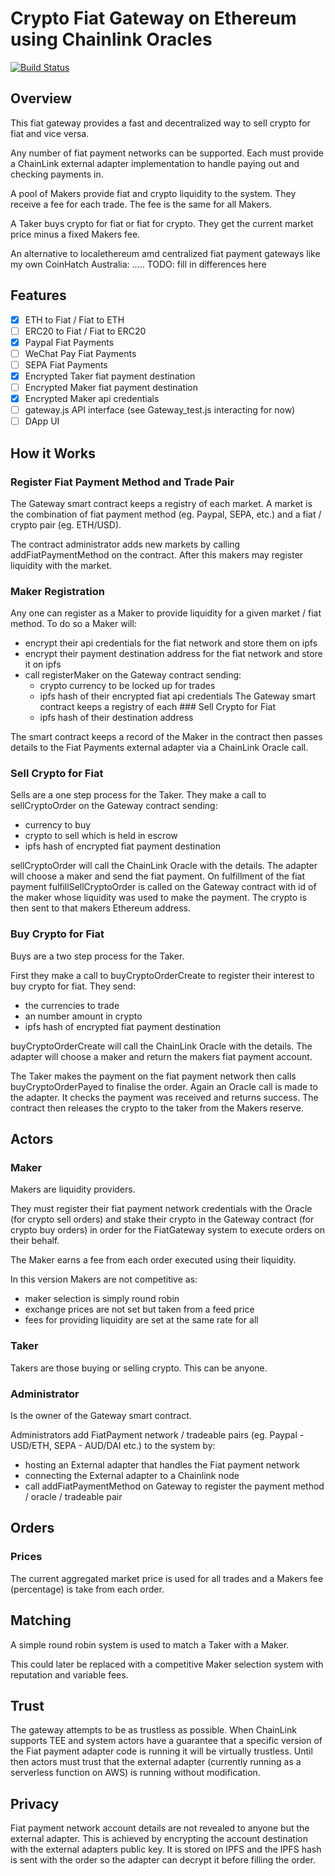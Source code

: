 # Crypto Fiat Gateway on Ethereum using Chainlink Oracles

[![Build Status](https://travis-ci.org/chatch/fiat-gateway.svg?branch=master)](https://travis-ci.org/0xFutures/protocol)

## Overview

This fiat gateway provides a fast and decentralized way to sell crypto for fiat and vice versa.

Any number of fiat payment networks can be supported. Each must provide a ChainLink external adapter implementation to handle paying out and checking payments in.

A pool of Makers provide fiat and crypto liquidity to the system. They receive a fee for each trade. The fee is the same for all Makers.

A Taker buys crypto for fiat or fiat for crypto. They get the current market price minus a fixed Makers fee.

An alternative to localethereum amd centralized fiat payment gateways like my own CoinHatch Australia:
..... TODO: fill in differences here

## Features

- [x] ETH to Fiat / Fiat to ETH
- [ ] ERC20 to Fiat / Fiat to ERC20
- [x] Paypal Fiat Payments
- [ ] WeChat Pay Fiat Payments
- [ ] SEPA Fiat Payments
- [x] Encrypted Taker fiat payment destination
- [ ] Encrypted Maker fiat payment destination
- [x] Encrypted Maker api credentials
- [ ] gateway.js API interface (see Gateway_test.js interacting for now)
- [ ] DApp UI

## How it Works

### Register Fiat Payment Method and Trade Pair

The Gateway smart contract keeps a registry of each market. A market is the combination of fiat payment method (eg. Paypal, SEPA, etc.) and a fiat / crypto pair (eg. ETH/USD).

The contract administrator adds new markets by calling addFiatPaymentMethod on the contract. After this makers may register liquidity with the market.

### Maker Registration

Any one can register as a Maker to provide liquidity for a given market / fiat method. To do so a Maker will:

- encrypt their api credentials for the fiat network and store them on ipfs
- encrypt their payment destination address for the fiat network and store it on ipfs
- call registerMaker on the Gateway contract sending:
  - crypto currency to be locked up for trades
  - ipfs hash of their encrypted fiat api credentials
    The Gateway smart contract keeps a registry of each ### Sell Crypto for Fiat
  - ipfs hash of their destination address

The smart contract keeps a record of the Maker in the contract then passes details to the Fiat Payments external adapter via a ChainLink Oracle call.

### Sell Crypto for Fiat

Sells are a one step process for the Taker. They make a call to sellCryptoOrder on the Gateway contract sending:

- currency to buy
- crypto to sell which is held in escrow
- ipfs hash of encrypted fiat payment destination

sellCryptoOrder will call the ChainLink Oracle with the details. The adapter will choose a maker and send the fiat payment. On fulfillment of the fiat payment fulfillSellCryptoOrder is called on the Gateway contract with id of the maker whose liquidity was used to make the payment. The crypto is then sent to that makers Ethereum address.

### Buy Crypto for Fiat

Buys are a two step process for the Taker.

First they make a call to buyCryptoOrderCreate to register their interest to buy crypto for fiat. They send:

- the currencies to trade
- an number amount in crypto
- ipfs hash of encrypted fiat payment destination

buyCryptoOrderCreate will call the ChainLink Oracle with the details. The adapter will choose a maker and return the makers fiat payment account.

The Taker makes the payment on the fiat payment network then calls buyCryptoOrderPayed to finalise the order. Again an Oracle call is made to the adapter. It checks the payment was received and returns success. The contract then releases the crypto to the taker from the Makers reserve.

## Actors

### Maker

Makers are liquidity providers.

They must register their fiat payment network credentials with the Oracle (for crypto sell orders) and stake their crypto in the Gateway contract (for crypto buy orders) in order for the FiatGateway system to execute orders on their behalf.

The Maker earns a fee from each order executed using their liquidity.

In this version Makers are not competitive as:

- maker selection is simply round robin
- exchange prices are not set but taken from a feed price
- fees for providing liquidity are set at the same rate for all

### Taker

Takers are those buying or selling crypto. This can be anyone.

### Administrator

Is the owner of the Gateway smart contract.

Administrators add FiatPayment network / tradeable pairs (eg. Paypal - USD/ETH, SEPA - AUD/DAI etc.) to the system by:

- hosting an External adapter that handles the Fiat payment network
- connecting the External adapter to a Chainlink node
- call addFiatPaymentMethod on Gateway to register the payment method / oracle / tradeable pair

## Orders

### Prices

The current aggregated market price is used for all trades and a Makers fee (percentage) is take from each order.

## Matching

A simple round robin system is used to match a Taker with a Maker.

This could later be replaced with a competitive Maker selection system with reputation and variable fees.

## Trust

The gateway attempts to be as trustless as possible. When ChainLink supports TEE and system actors have a guarantee that a specific version of the Fiat payment adapter code is running it will be virtually trustless. Until then actors must trust that the external adapter (currently running as a serverless function on AWS) is running without modification.

## Privacy

Fiat payment network account details are not revealed to anyone but the external adapter. This is achieved by encrypting the account destination with the external adapters public key. It is stored on IPFS and the IPFS hash is sent with the order so the adapter can decrypt it before filling the order.
